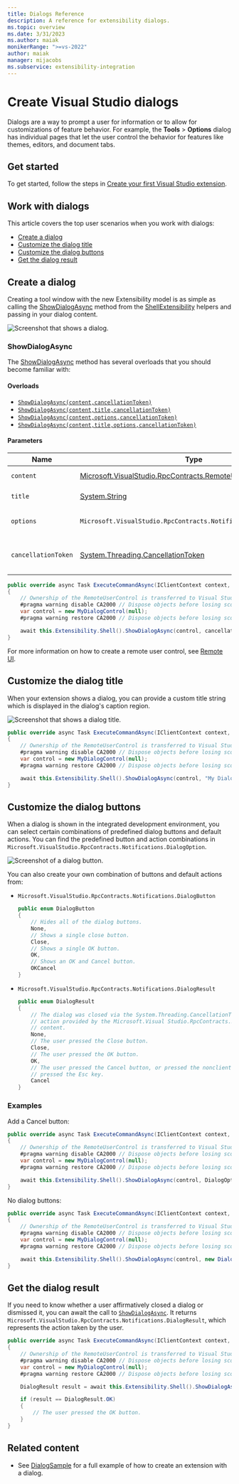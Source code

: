 ```yaml
---
title: Dialogs Reference
description: A reference for extensibility dialogs.
ms.topic: overview
ms.date: 3/31/2023
ms.author: maiak
monikerRange: ">=vs-2022"
author: maiak
manager: mijacobs
ms.subservice: extensibility-integration
---
```


# Create Visual Studio dialogs

Dialogs are a way to prompt a user for information or to allow for customizations of feature behavior. For example, the **Tools** > **Options** dialog has individual pages that let the user control the behavior for features like themes, editors, and document tabs.

## Get started

To get started, follow the steps in [Create your first Visual Studio extension](./../get-started/create-your-first-extension.md).

## Work with dialogs

This article covers the top user scenarios when you work with dialogs:

- [Create a dialog](#create-a-dialog)
- [Customize the dialog title](#customize-the-dialog-title)
- [Customize the dialog buttons](#customize-the-dialog-buttons)
- [Get the dialog result](#get-the-dialog-result)

## Create a dialog

Creating a tool window with the new Extensibility model is as simple as calling the [ShowDialogAsync](/dotnet/api/microsoft.visualstudio.extensibility.shell.shellextensibility.showdialogasync) method from the [ShellExtensibility](/dotnet/api/microsoft.visualstudio.extensibility.shell.shellextensibility) helpers and passing in your dialog content.

![Screenshot that shows a dialog.](./media/dialog.png)

### ShowDialogAsync

The [ShowDialogAsync](/dotnet/api/microsoft.visualstudio.extensibility.shell.shellextensibility.showdialogasync) method has several overloads that you should become familiar with:

#### Overloads

- [`ShowDialogAsync(content,cancellationToken)`](/dotnet/api/microsoft.visualstudio.extensibility.shell.shellextensibility.showdialogasync#microsoft-visualstudio-extensibility-shell-shellextensibility-showdialogasync(microsoft-visualstudio-rpccontracts-remoteui-iremoteusercontrol-system-threading-cancellationtoken))
- [`ShowDialogAsync(content,title,cancellationToken)`](/dotnet/api/microsoft.visualstudio.extensibility.shell.shellextensibility.showdialogasync#microsoft-visualstudio-extensibility-shell-shellextensibility-showdialogasync(microsoft-visualstudio-rpccontracts-remoteui-iremoteusercontrol-system-string-system-threading-cancellationtoken))
- [`ShowDialogAsync(content,options,cancellationToken)`](/dotnet/api/microsoft.visualstudio.extensibility.shell.shellextensibility.showdialogasync#microsoft-visualstudio-extensibility-shell-shellextensibility-showdialogasync(microsoft-visualstudio-rpccontracts-remoteui-iremoteusercontrol-microsoft-visualstudio-rpccontracts-notifications-dialogoption-system-threading-cancellationtoken))
- [`ShowDialogAsync(content,title,options,cancellationToken)`](/dotnet/api/microsoft.visualstudio.extensibility.shell.shellextensibility.showdialogasync#microsoft-visualstudio-extensibility-shell-shellextensibility-showdialogasync(microsoft-visualstudio-rpccontracts-remoteui-iremoteusercontrol-system-string-microsoft-visualstudio-rpccontracts-notifications-dialogoption-system-threading-cancellationtoken))

#### Parameters

| Name | Type | Description |
| ---- | ---- | ----------- |
| `content` | [Microsoft.VisualStudio.RpcContracts.RemoteUI.IRemoteUserControl](/dotnet/api/microsoft.visualstudio.rpccontracts.remoteui.iremoteusercontrol 'Microsoft.VisualStudio.RpcContracts.RemoteUI.IRemoteUserControl') | The content of the dialog. |
| `title` | [System.String](/dotnet/api/System.String 'System.String') | The title of the dialog. |
| `options` | `Microsoft.VisualStudio.RpcContracts.Notifications.DialogOption` | The options for displaying the dialog. |
| `cancellationToken` | [System.Threading.CancellationToken](/dotnet/api/System.Threading.CancellationToken 'System.Threading.CancellationToken') | A [CancellationToken](/dotnet/api/System.Threading.CancellationToken 'System.Threading.CancellationToken') to cancel the dialog. |

```csharp
public override async Task ExecuteCommandAsync(IClientContext context, CancellationToken cancellationToken)
{
    // Ownership of the RemoteUserControl is transferred to Visual Studio, so it shouldn't be disposed by the extension
    #pragma warning disable CA2000 // Dispose objects before losing scope
    var control = new MyDialogControl(null);
    #pragma warning restore CA2000 // Dispose objects before losing scope

    await this.Extensibility.Shell().ShowDialogAsync(control, cancellationToken);
}
```

For more information on how to create a remote user control, see [Remote UI](./../inside-the-sdk/remote-ui.md).

## Customize the dialog title

When your extension shows a dialog, you can provide a custom title string which is displayed in the dialog's caption region.

![Screenshot that shows a dialog title.](./media/dialog-title.png)

```csharp
public override async Task ExecuteCommandAsync(IClientContext context, CancellationToken cancellationToken)
{
    // Ownership of the RemoteUserControl is transferred to Visual Studio, so it shouldn't be disposed by the extension
    #pragma warning disable CA2000 // Dispose objects before losing scope
    var control = new MyDialogControl(null);
    #pragma warning restore CA2000 // Dispose objects before losing scope

    await this.Extensibility.Shell().ShowDialogAsync(control, "My Dialog Title", cancellationToken);
}
```

## Customize the dialog buttons

When a dialog is shown in the integrated development environment, you can select certain combinations of predefined dialog buttons and default actions. You can find the predefined button and action combinations in `Microsoft.VisualStudio.RpcContracts.Notifications.DialogOption`.

![Screenshot of a dialog button.](./media/dialog-button.png)

You can also create your own combination of buttons and default actions from:

- `Microsoft.VisualStudio.RpcContracts.Notifications.DialogButton`

    ```csharp
    public enum DialogButton
    {
        // Hides all of the dialog buttons.
        None,
        // Shows a single close button.
        Close,
        // Shows a single OK button.
        OK,
        // Shows an OK and Cancel button.
        OKCancel
    }
    ```

- `Microsoft.VisualStudio.RpcContracts.Notifications.DialogResult`

    ```csharp
    public enum DialogResult
    {
        // The dialog was closed via the System.Threading.CancellationToken or by using an
        // action provided by the Microsoft.Visual Studio.RpcContracts.RemoteUI.IRemoteUserControl
        // content.
        None,
        // The user pressed the Close button.
        Close,
        // The user pressed the OK button.
        OK,
        // The user pressed the Cancel button, or pressed the nonclient close button, or
        // pressed the Esc key.
        Cancel
    }
   ```

### Examples

Add a Cancel button:

```csharp
public override async Task ExecuteCommandAsync(IClientContext context, CancellationToken cancellationToken)
{
    // Ownership of the RemoteUserControl is transferred to Visual Studio, so it shouldn't be disposed by the extension
    #pragma warning disable CA2000 // Dispose objects before losing scope
    var control = new MyDialogControl(null);
    #pragma warning restore CA2000 // Dispose objects before losing scope

    await this.Extensibility.Shell().ShowDialogAsync(control, DialogOption.OKCancel, cancellationToken);
}
```

No dialog buttons:

```csharp
public override async Task ExecuteCommandAsync(IClientContext context, CancellationToken cancellationToken)
{
    // Ownership of the RemoteUserControl is transferred to Visual Studio, so it shouldn't be disposed by the extension
    #pragma warning disable CA2000 // Dispose objects before losing scope
    var control = new MyDialogControl(null);
    #pragma warning restore CA2000 // Dispose objects before losing scope

    await this.Extensibility.Shell().ShowDialogAsync(control, new DialogOption(DialogButton.None, DialogResult.None), cancellationToken);
}
```

## Get the dialog result

If you need to know whether a user affirmatively closed a dialog or dismissed it, you can await the call to [`ShowDialogAsync`](/dotnet/api/microsoft.visualstudio.extensibility.shell.shellextensibility.showdialogasync). It returns `Microsoft.VisualStudio.RpcContracts.Notifications.DialogResult`, which represents the action taken by the user.

```csharp
public override async Task ExecuteCommandAsync(IClientContext context, CancellationToken cancellationToken)
{
    // Ownership of the RemoteUserControl is transferred to Visual Studio, so it shouldn't be disposed by the extension
    #pragma warning disable CA2000 // Dispose objects before losing scope
    var control = new MyDialogControl(null);
    #pragma warning restore CA2000 // Dispose objects before losing scope

    DialogResult result = await this.Extensibility.Shell().ShowDialogAsync(control, "My Dialog Title", DialogOption.OKCancel, cancellationToken);

    if (result == DialogResult.OK)
    {
        // The user pressed the OK button.
    }
}
```

## Related content

- See [DialogSample](https://github.com/Microsoft/VSExtensibility/tree/main/New_Extensibility_Model/Samples/DialogSample) for a full example of how to create an extension with a dialog.